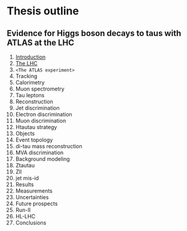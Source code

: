 # Thesis outline

## Evidence for Higgs boson decays to taus with ATLAS at the LHC

1. [Introduction]()
2. [The LHC]()
3. `<The ATLAS experiment>`
  1. Tracking
  2. Calorimetry
  3. Muon spectrometry
4. Tau leptons
  1. Reconstruction
  2. Jet discrimination
  3. Electron discrimination
  4. Muon discrimination
5. Htautau strategy
  1. Objects
  2. Event topology
  3. di-tau mass reconstruction
  4. MVA discrimination
6. Background modeling
  1. Ztautau
  2. Zll
  3. jet mis-id
7. Results
  1. Measurements
  2. Uncertainties
8. Future prospects
  1. Run-II
  2. HL-LHC
9. Conclusions


